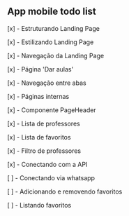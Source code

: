 
## App mobile todo list

[x] - Estruturando Landing Page

[x] - Estilizando Landing Page

[x] - Navegação da Landing Page

[x] - Página 'Dar aulas'

[x] - Navegação entre abas

[x] - Páginas internas

[x] - Componente PageHeader

[x] - Lista de professores

[x] - Lista de favoritos

[x] - Filtro de professores

[x] - Conectando com a API

[ ] - Conectando via whatsapp

[ ] - Adicionando e removendo favoritos

[ ] - Listando favoritos

